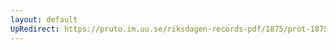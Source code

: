 ```yaml
---
layout: default
UpRedirect: https://pruto.im.uu.se/riksdagen-records-pdf/1875/prot-1875--ak--047/prot-1875--ak--047_007.pdf
---
```

